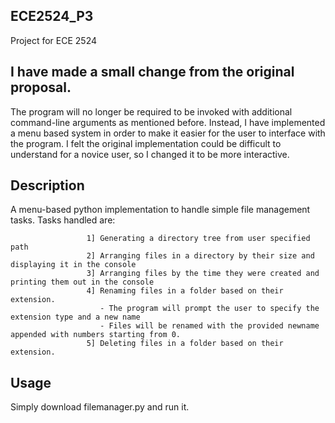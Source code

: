 ## ECE2524_P3

Project for ECE 2524

## I have made a small change from the original proposal. 

The program will no longer be required to be invoked with additional command-line arguments as mentioned before. 
Instead, I have implemented a menu based system in order to make it easier for the user to interface with the program.
I felt the original implementation could be difficult to understand for a novice user, so I changed it to be more interactive.

## Description

A menu-based python implementation to handle simple file management tasks.
Tasks handled are: 

                     1] Generating a directory tree from user specified path
                     2] Arranging files in a directory by their size and displaying it in the console
                     3] Arranging files by the time they were created and printing them out in the console
                     4] Renaming files in a folder based on their extension.
                        - The program will prompt the user to specify the extension type and a new name
                        - Files will be renamed with the provided newname appended with numbers starting from 0. 
                     5] Deleting files in a folder based on their extension.
                   
## Usage  

Simply download filemanager.py and run it.

